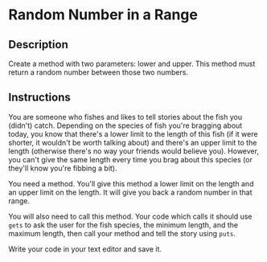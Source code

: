 # Random Number in a Range

## Description

Create a method with two parameters: lower and upper.  This method must return a random number between those two numbers.

## Instructions

You are someone who fishes and likes to tell stories about the fish you (didn't) catch.  Depending on the species of fish you're bragging about today, you know that there's a lower limit to the length of this fish (if it were shorter, it wouldn't be worth talking about) and there's an upper limit to the length (otherwise there's no way your friends would believe you).  However, you can't give the same length every time you brag about this species (or they'll know you're fibbing a bit).  

You need a method.  You'll give this method a lower limit on the length and an upper limit on the length.  It will give you back a random number in that range.  

You will also need to call this method.  Your code which calls it should use `gets` to ask the user for the fish species, the minimum length, and the maximum length, then call your method and tell the story using `puts`.

Write your code in your text editor and save it.
